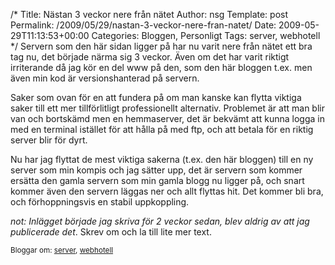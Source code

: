 /*
 Title: Nästan 3 veckor nere från nätet
 Author: nsg
 Template: post
 Permalink: /2009/05/29/nastan-3-veckor-nere-fran-natet/
 Date: 2009-05-29T11:13:53+00:00
 Categories: Bloggen, Personligt
 Tags: server, webhotell
*/
Servern som den här sidan ligger på har nu varit nere från nätet ett bra tag nu, det började närma sig 3 veckor. Även om det har varit riktigt irriterande då jag kör en del www på den, som den här bloggen t.ex. men även min kod är versionshanterad på servern.

Saker som ovan för en att fundera på om man kanske kan flytta viktiga saker till ett mer tillförlitligt professionellt alternativ. Problemet är att man blir van och bortskämd men en hemmaserver, det är bekvämt att kunna logga in med en terminal istället för att hålla på med ftp, och att betala för en riktig server blir för dyrt.

Nu har jag flyttat de mest viktiga sakerna (t.ex. den här bloggen) till en ny server som min kompis och jag sätter upp, det är servern som kommer ersätta den gamla servern som min gamla blogg nu ligger på, och snart kommer även den servern läggas ner och allt flyttas hit. Det kommer bli bra, och förhoppningsvis en stabil uppkoppling.

*not: Inlägget började jag skriva för 2 veckor sedan, blev aldrig av att jag publicerade det*. Skrev om och la till lite mer text.

<small> <p class='technorati-tags'>
  Bloggar om: <a class='technorati-link' href='http://bloggar.se/om/server' rel='tag' target='_self'>server</a>, <a class='technorati-link' href='http://bloggar.se/om/webhotell' rel='tag' target='_self'>webhotell</a>
</p></small>